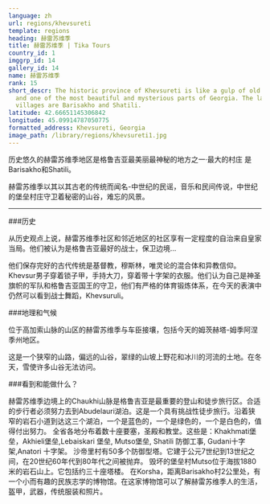 ```yaml
---
language: zh
url: regions/khevsureti
template: regions
heading: 赫雷苏维季
title: 赫雷苏维季 | Tika Tours
country_id: 1
imggrp_id: 14
gallery_id: 14
name: 赫雷苏维季
rank: 15
short_descr: The historic province of Khevsureti is like a gulp of old fashioned fresh air
  and one of the most beautiful and mysterious parts of Georgia. The largest
  villages are Barisakho and Shatili.
latitude: 42.66651145306842
longitude: 45.09914787050775
formatted_address: Khevsureti, Georgia
image_path: /library/regions/khevsureti1.jpg
---
```

<div class="row content-row"><!-- 1172 (1)-->

</div>

<div class="row content-row"><!-- 1173 (2)-->
<div class="col-xs-12 col-sm-6 col-md-6"><!-- 1562 -->

历史悠久的赫雷苏维季地区是格鲁吉亚最美丽最神秘的地方之一·最大的村庄
是Barisakho和Shatili。
 

</div>

<div class="col-xs-12 col-sm-6 col-md-6"><!-- 1563 -->

赫雷苏维季以其以其古老的传统而闻名-中世纪的民谣，音乐和民间传说，中世纪的堡垒村庄守卫着秘密的山谷，难忘的风景。

</div>

</div>

<div class="row content-row"><!-- 1174 (3)-->
<div class="col-xs-12"><!-- 1564 -->

* * *

</div>

</div>

<div class="row content-row"><!-- 1175 (4)-->
<div class="col-xs-12 col-sm-6 col-md-6"><!-- 1565 -->

###历史


从历史观点上说，赫雷苏维季社区和邻近地区的社区享有一定程度的自治来自皇家当局。他们被认为是格鲁吉亚最好的战士，保卫边境…

他们保存完好的古代传统是基督教，穆斯林，唯灵论的混合体和异教信仰。Khevsur男子穿着锁子甲，手持大刀，穿着带十字架的衣服。他们认为自己是神圣旗帜的军队和格鲁吉亚国王的守卫，他们有严格的体育锻炼体系，在今天的表演中仍然可以看到战士舞蹈，Khevsuruli。

###地理和气候


位于高加索山脉的山区的赫雷苏维季与车臣接壤，包括今天的姆茨赫塔-姆季阿涅季州地区。

这是一个狭窄的山路，偏远的山谷，翠绿的山坡上野花和冰川的河流的土地。在冬天，雪使许多山谷无法访问。

</div>

<div class="col-xs-12 col-sm-6 col-md-6"><!-- 1566 -->

###看到和能做什么？


赫雷苏维季边境上的Chaukhi山脉是格鲁吉亚是最重要的登山和徒步旅行区。合适的步行者必须努力去到Abudelauri湖泊。这是一个具有挑战性徒步旅行。沿着狭窄的岩石小道到达这三个湖泊，一个是蓝色的，一个是绿色的，一个是白色的，值得付出努力。
全省各地分布着数十座要塞，圣殿和教堂。这些是：Khakhmati堡垒，Akhieli堡垒,Lebaiskari 堡垒, Mutso堡垒, Shatili 防御工事, Gudani十字架,Anatori
十字架。
沙帝里村有50多个防御型塔。它建于公元7世纪到13世纪之间，在20世纪60年代到80年代之间被抛弃。
毁坏的堡垒村Mutso位于海拔1880米的岩石山上。它包括约三十座塔楼。
在Korsha，距离Barisakho村2公里处，有一个小而有趣的民族志学的博物馆。在这家博物馆可以了解赫雷苏维季人的生活，盔甲，武器，传统服装和照片。

</div>

</div>

